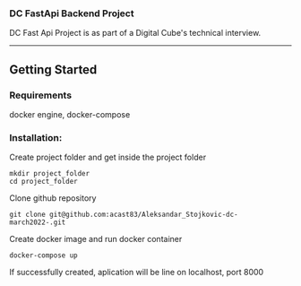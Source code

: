 ### DC FastApi Backend Project

DC Fast Api Project is as part of a Digital Cube's technical interview.

---

## Getting Started

### Requirements
docker engine, docker-compose

### Installation: 

Create project folder and get inside the project folder

```
mkdir project_folder
cd project_folder
```

Clone github repository
```
git clone git@github.com:acast83/Aleksandar_Stojkovic-dc-march2022-.git
```

Create docker image and run docker container
```
docker-compose up
```

If successfully created, aplication will be line on localhost, port 8000
